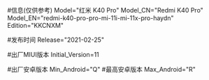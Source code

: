 #信息(仅供参考)
Model="红米 K40 Pro"
Model_CN="Redmi K40 Pro"
Model_EN="redmi-k40-pro-pro-mi-11i-mi-11x-pro-haydn"
Edition="KKCNXM"

#发布时间
Release="2021-02-25"

#出厂MIUI版本
Initial_Version=11

#出厂安卓版本
Min_Android="Q"
#最高安卓版本
Max_Android="R"
